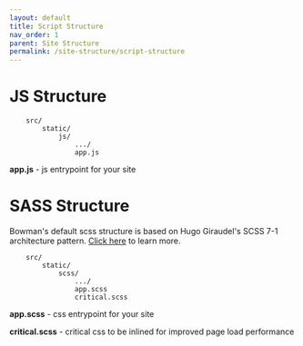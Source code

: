 ```yaml
---
layout: default
title: Script Structure
nav_order: 1
parent: Site Structure
permalink: /site-structure/script-structure
---
```


# JS Structure

        src/
            static/
                js/
                    .../
                    app.js

**app.js** - js entrypoint for your site

# SASS Structure

Bowman's default scss structure is based on Hugo Giraudel's SCSS 7-1 architecture pattern. [Click here](https://sass-guidelin.es/#architecture) to learn more.

        src/
            static/
                scss/
                    .../
                    app.scss
                    critical.scss

**app.scss** - css entrypoint for your site

**critical.scss** - critical css to be inlined for improved page load performance
